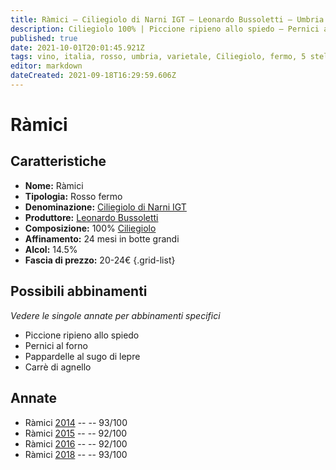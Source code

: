 ```yaml
---
title: Ràmici – Ciliegiolo di Narni IGT – Leonardo Bussoletti – Umbria (IT) – 20-24€ – 5★
description: Ciliegiolo 100% | Piccione ripieno allo spiedo – Pernici al forno – Pappardelle al sugo di lepre – Carrè di agnello
published: true
date: 2021-10-01T20:01:45.921Z
tags: vino, italia, rosso, umbria, varietale, Ciliegiolo, fermo, 5 stelle, Pappardelle al sugo di lepre, Piccione ripieno allo spiedo, Pernici al forno, Carrè di agnello, 20-24€
editor: markdown
dateCreated: 2021-09-18T16:29:59.606Z
---
```


# Ràmici

## Caratteristiche
- **Nome:** Ràmici
- **Tipologia:** Rosso fermo
- **Denominazione:** [Ciliegiolo di Narni IGT](/denominazioni/Italia/Umbria/IGT/Ciliegiolo-di-Narni) 
- **Produttore:** [Leonardo Bussoletti](/produttori/Italia/Umbria/Leonardo-Bussoletti) 
- **Composizione:** 100% [Ciliegiolo](/vitigni/Italia/bacca-nera/ciliegiolo) 
- **Affinamento:** 24 mesi in botte grandi 
- **Alcol:** 14.5%
- **Fascia di prezzo:** 20-24€
{.grid-list}




## Possibili abbinamenti
*Vedere le singole annate per abbinamenti specifici*

- Piccione ripieno allo spiedo
- Pernici al forno
- Pappardelle al sugo di lepre 
- Carrè di agnello 


## Annate
- Ràmici [2014](vini/Italia/Umbria/Leonardo-Bussoletti/Ramici/2014) -- <span class="star-5"></span> -- 93/100
- Ràmici [2015](vini/Italia/Umbria/Leonardo-Bussoletti/Ramici/2015) -- <span class="star-5"></span> -- 92/100
- Ràmici [2016](vini/Italia/Umbria/Leonardo-Bussoletti/Ramici/2016) -- <span class="star-5"></span> -- 92/100
- Ràmici [2018](vini/Italia/Umbria/Leonardo-Bussoletti/Ramici/2018) -- <span class="star-5"></span> -- 93/100
